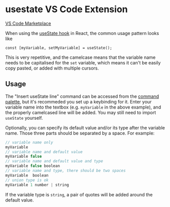 # usestate VS Code Extension

[VS Code Marketplace](https://marketplace.visualstudio.com/items?itemName=benjervis.usestate)

When using the [useState hook](https://reactjs.org/docs/hooks-reference.html#usestate) in React, the common usage pattern looks like

```
const [myVariable, setMyVariable] = useState();
```

This is very repetitive, and the camelcase means that the variable name needs to be capitalised for the `set` variable, which means it can't be easily copy pasted, or added with multiple cursors.

## Usage

The "Insert useState line" command can be accessed from the [command palette](https://code.visualstudio.com/docs/getstarted/userinterface#_command-palette), but it's recommeded you set up a keybinding for it. Enter your variable name into the textbox (e.g. `myVariable` in the above example), and the properly camelcased line will be added. You may still need to import `useState` yourself.

Optionally, you can specify its default value and/or its type after the variable name. Those three parts should be separated by a space. For example:

```js
// variable name only
myVariable
// variable name and default value
myVariable false
// variable name and default value and type
myVariable false boolean
// variable name and type, there should be two spaces
myVariable  boolean
// union type is ok
myVariable 1 number | string
```

If the variable type is `string`, a pair of quotes will be added around the default value.
